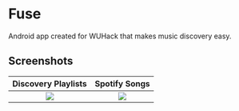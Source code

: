 # Fuse
Android app created for WUHack that makes music discovery easy.

## Screenshots

Discovery Playlists        |  Spotify Songs
:-------------------------:|:-------------------------:
![](http://challengepost-s3-challengepost.netdna-ssl.com/photos/production/software_photos/000/295/565/datas/gallery.jpg)  |  ![](http://challengepost-s3-challengepost.netdna-ssl.com/photos/production/software_photos/000/295/566/datas/gallery.jpg)
